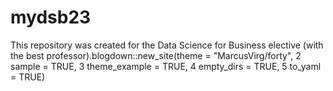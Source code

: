 # mydsb23
This repository was created for the Data Science for Business elective (with the best professor).blogdown::new_site(theme = "MarcusVirg/forty",
2 sample = TRUE,
3 theme_example = TRUE,
4 empty_dirs = TRUE,
5 to_yaml = TRUE)